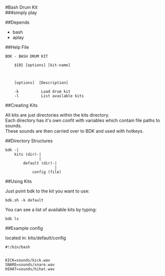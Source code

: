 #Bash Drum Kit  
###simply play

##Depends  
* bash
* aplay

##Help File  
```  
BDK - BASH DRUM KIT

    ${0} [options] [kit-name]



    [options]  [Description]

    -k          Load drum kit
    -l          List available kits  
```

##Creating Kits  

All kits are just directories within the kits directory.  
Each directory has it's own confit with variables which contain file paths to sounds.  
These sounds are then carried over to BDK and used with hotkeys.  

##Directory Structures  
```
bdk -|
	kits (dir)-|
	           |
		default (dir)-|
		              |
			config (file)
```

##Using Kits  


Just point bdk to the kit you want to use:  

```
bdk.sh -k default  
```


You can see a list of available kits by typing:  

```
bdk ls
```  


##Example config  

located in: kits/default/config  

```  
#!/bin/bash


KICK=sounds/kick.wav
SNARE=sounds/snare.wav
HIHAT=sounds/hihat.wav
```
